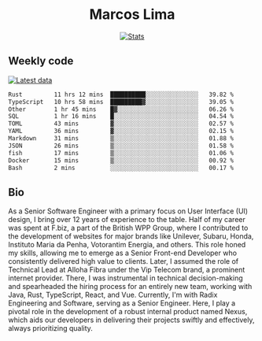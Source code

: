 <div align="center">
  <h1>Marcos Lima</h1>
  
  <a href="https://skvggor.dev">
    <img src="https://github.com/skvggor/skvggor/assets/958723/3c85f137-8d74-4cc8-a2b1-877784f3e44d" alt="Stats" />
  </a>
</div>

## Weekly code

[![Latest data](https://github.com/skvggor/skvggor/actions/workflows/main.yml/badge.svg)](https://github.com/skvggor/skvggor/actions/workflows/main.yml)

<!--START_SECTION:waka-->

```txt
Rust         11 hrs 12 mins  ██████████░░░░░░░░░░░░░░░   39.82 %
TypeScript   10 hrs 58 mins  █████████▓░░░░░░░░░░░░░░░   39.05 %
Other        1 hr 45 mins    █▓░░░░░░░░░░░░░░░░░░░░░░░   06.26 %
SQL          1 hr 16 mins    █░░░░░░░░░░░░░░░░░░░░░░░░   04.54 %
TOML         43 mins         ▓░░░░░░░░░░░░░░░░░░░░░░░░   02.57 %
YAML         36 mins         ▓░░░░░░░░░░░░░░░░░░░░░░░░   02.15 %
Markdown     31 mins         ▒░░░░░░░░░░░░░░░░░░░░░░░░   01.88 %
JSON         26 mins         ▒░░░░░░░░░░░░░░░░░░░░░░░░   01.58 %
fish         17 mins         ▒░░░░░░░░░░░░░░░░░░░░░░░░   01.06 %
Docker       15 mins         ▒░░░░░░░░░░░░░░░░░░░░░░░░   00.92 %
Bash         2 mins          ░░░░░░░░░░░░░░░░░░░░░░░░░   00.17 %
```

<!--END_SECTION:waka-->

## Bio

<p>As a Senior Software Engineer with a primary focus on User Interface (UI) design, I bring over 12 years of experience to the table. Half of my career was spent at F.biz, a part of the British WPP Group, where I contributed to the development of websites for major brands like Unilever, Subaru, Honda, Instituto Maria da Penha, Votorantim Energia, and others. This role honed my skills, allowing me to emerge as a Senior Front-end Developer who consistently delivered high value to clients. Later, I assumed the role of Technical Lead at Alloha Fibra under the Vip Telecom brand, a prominent internet provider. There, I was instrumental in technical decision-making and spearheaded the hiring process for an entirely new team, working with Java, Rust, TypeScript, React, and Vue. Currently, I'm with Radix Engineering and Software, serving as a Senior Engineer. Here, I play a pivotal role in the development of a robust internal product named Nexus, which aids our developers in delivering their projects swiftly and effectively, always prioritizing quality.</p>

<!-- </details> -->

<!-- <div align="center">
  <h2>🤖 Recent Code Activity</h2>
  <img width="500" src="https://github-readme-stats.vercel.app/api/wakatime?username=skvggor&hide_title=true&layout=compact&theme=transparent" alt="Wakatime Stats" />
</div>

<br>

<div align="center">
  <h2>📈 GitHub Stats</h2>
  <img width="500" src="https://github-readme-stats.vercel.app/api?username=skvggor&show_icons=true&theme=transparent&hide_title=true&count_private=true" alt="GitHub Stats" />
</div>
 -->
